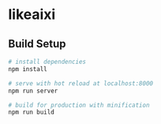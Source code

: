 # likeaixi

> 

## Build Setup

``` bash
# install dependencies
npm install

# serve with hot reload at localhost:8000
npm run server

# build for production with minification
npm run build

